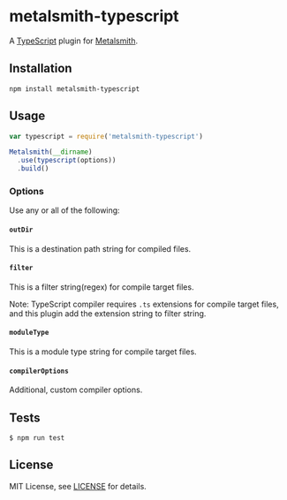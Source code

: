 # metalsmith-typescript

A [TypeScript][typescript] plugin for [Metalsmith][metalsmith].

## Installation

```
npm install metalsmith-typescript
```

## Usage

```js
var typescript = require('metalsmith-typescript')

Metalsmith(__dirname)
  .use(typescript(options))
  .build()
```

### Options

Use any or all of the following:

#### `outDir`

This is a destination path string for compiled files.

#### `filter`

This is a filter string(regex) for compile target files.

Note:
TypeScript compiler requires `.ts` extensions for compile target files,
and this plugin add the extension string to filter string.

#### `moduleType`

This is a module type string for compile target files.

#### `compilerOptions`

Additional, custom compiler options.

## Tests

```
$ npm run test
```

## License

MIT License, see [LICENSE](https://github.com/Shinsuke-Abe/metalsmith-typescript/blob/master/LICENSE.md) for details.

[typescript]: http://www.typescriptlang.org/
[metalsmith]: http://www.metalsmith.io/
